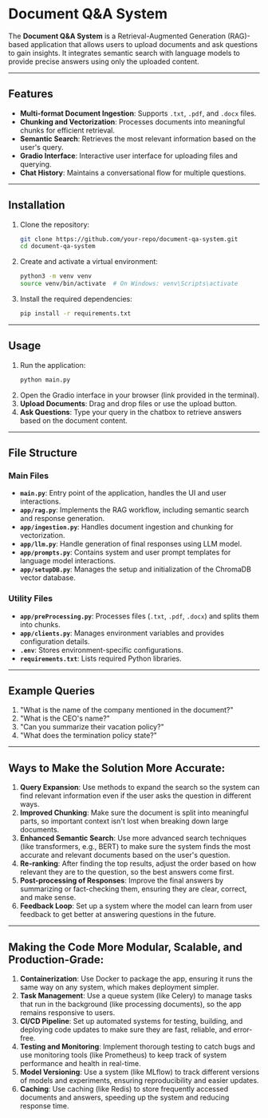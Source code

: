 # Document Q&A System

The **Document Q&A System** is a Retrieval-Augmented Generation (RAG)-based application that allows users to upload documents and ask questions to gain insights. It integrates semantic search with language models to provide precise answers using only the uploaded content.

---

## Features

- **Multi-format Document Ingestion**: Supports `.txt`, `.pdf`, and `.docx` files.
- **Chunking and Vectorization**: Processes documents into meaningful chunks for efficient retrieval.
- **Semantic Search**: Retrieves the most relevant information based on the user's query.
- **Gradio Interface**: Interactive user interface for uploading files and querying.
- **Chat History**: Maintains a conversational flow for multiple questions.

---

## Installation

1. Clone the repository:
   ```bash
   git clone https://github.com/your-repo/document-qa-system.git
   cd document-qa-system
   ```
2. Create and activate a virtual environment:
   ```bash
   python3 -m venv venv
   source venv/bin/activate  # On Windows: venv\Scripts\activate
   ```
3. Install the required dependencies:
   ```bash
   pip install -r requirements.txt
   ```

---

## Usage

1. Run the application:
   ```bash
   python main.py
   ```
2. Open the Gradio interface in your browser (link provided in the terminal).
3. **Upload Documents**: Drag and drop files or use the upload button.
4. **Ask Questions**: Type your query in the chatbox to retrieve answers based on the document content.

---

## File Structure

### Main Files

- **`main.py`**: Entry point of the application, handles the UI and user interactions.
- **`app/rag.py`**: Implements the RAG workflow, including semantic search and response generation.
- **`app/ingestion.py`**: Handles document ingestion and chunking for vectorization.
- **`app/llm.py`**: Handle generation of final responses using LLM model.
- **`app/prompts.py`**: Contains system and user prompt templates for language model interactions.
- **`app/setupDB.py`**: Manages the setup and initialization of the ChromaDB vector database.

### Utility Files

- **`app/preProcessing.py`**: Processes files (`.txt`, `.pdf`, `.docx`) and splits them into chunks.
- **`app/clients.py`**: Manages environment variables and provides configuration details.
- **`.env`**: Stores environment-specific configurations.
- **`requirements.txt`**: Lists required Python libraries.

---

## Example Queries

1. "What is the name of the company mentioned in the document?"
2. "What is the CEO's name?"
3. "Can you summarize their vacation policy?"
4. "What does the termination policy state?"

---

## Ways to Make the Solution More Accurate:

1. **Query Expansion**: Use methods to expand the search so the system can find relevant information even if the user asks the question in different ways.
2. **Improved Chunking**: Make sure the document is split into meaningful parts, so important context isn't lost when breaking down large documents.
3. **Enhanced Semantic Search**: Use more advanced search techniques (like transformers, e.g., BERT) to make sure the system finds the most accurate and relevant documents based on the user's question.
4. **Re-ranking**: After finding the top results, adjust the order based on how relevant they are to the question, so the best answers come first.
5. **Post-processing of Responses**: Improve the final answers by summarizing or fact-checking them, ensuring they are clear, correct, and make sense.
6. **Feedback Loop**: Set up a system where the model can learn from user feedback to get better at answering questions in the future.

---

## Making the Code More Modular, Scalable, and Production-Grade:

1. **Containerization**: Use Docker to package the app, ensuring it runs the same way on any system, which makes deployment simpler.
2. **Task Management**: Use a queue system (like Celery) to manage tasks that run in the background (like processing documents), so the app remains responsive to users.
3. **CI/CD Pipeline**: Set up automated systems for testing, building, and deploying code updates to make sure they are fast, reliable, and error-free.
4. **Testing and Monitoring**: Implement thorough testing to catch bugs and use monitoring tools (like Prometheus) to keep track of system performance and health in real-time.
5. **Model Versioning**: Use a system (like MLflow) to track different versions of models and experiments, ensuring reproducibility and easier updates.
6. **Caching**: Use caching (like Redis) to store frequently accessed documents and answers, speeding up the system and reducing response time.
